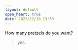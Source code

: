 ```yaml
---
layout: default
open_heart: true
date: 2022/12/10 13:50
---
```


How many pretzels do you want?

> yes.
